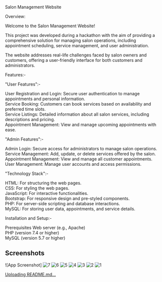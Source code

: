 
Salon Management Website

Overview:

Welcome to the Salon Management Website! 

This project was developed during a hackathon with the aim of providing a comprehensive solution for managing salon operations, including appointment scheduling, service management, and user administration. 

The website addresses real-life challenges faced by salon owners and customers, offering a user-friendly interface for both customers and administrators.

Features:-

"User Features":-

User Registration and Login: Secure user authentication to manage appointments and personal information.  
Service Booking: Customers can book services based on availability and preferred time slots.  
Service Listings: Detailed information about all salon services, including descriptions and pricing.  
Appointment Management: View and manage upcoming appointments with ease.



"Admin Features":-

Admin Login: Secure access for administrators to manage salon operations.  
Service Management: Add, update, or delete services offered by the salon.  
Appointment Management: View and manage all customer appointments.  
User Management: Manage user accounts and access permissions. 



"Technology Stack":-

HTML: For structuring the web pages.  
CSS: For styling the web pages.  
JavaScript: For interactive functionalities.  
Bootstrap: For responsive design and pre-styled components.  
PHP: For server-side scripting and database interactions.  
MySQL: For storing user data, appointments, and service details.


Installation and Setup:-

Prerequisites
Web server (e.g., Apache)  
PHP (version 7.4 or higher)  
MySQL (version 5.7 or higher)


## Screenshots

![App Screenshot]
![7](https://github.com/user-attachments/assets/188fc710-d3a4-4d75-a0ea-d835c17de7ba)
![6](https://github.com/user-attachments/assets/393c099b-3081-4243-b536-1c429be5e561)
![5](https://github.com/user-attachments/assets/951a2293-1f83-4c62-bc60-4c46956242c3)
![4](https://github.com/user-attachments/assets/955d4935-3b71-4c18-916b-8c3f635cc7c8)
![3](https://github.com/user-attachments/assets/de9c66f5-81cd-4206-bf11-dfe780563f83)
![2](https://github.com/user-attachments/assets/36f66550-0f73-4cb4-85e1-cf7a458a614e)
![1](https://github.com/user-attachments/assets/31f16629-2838-447b-b70d-d1afa8cea91b)


[Uploading README.md…]()
